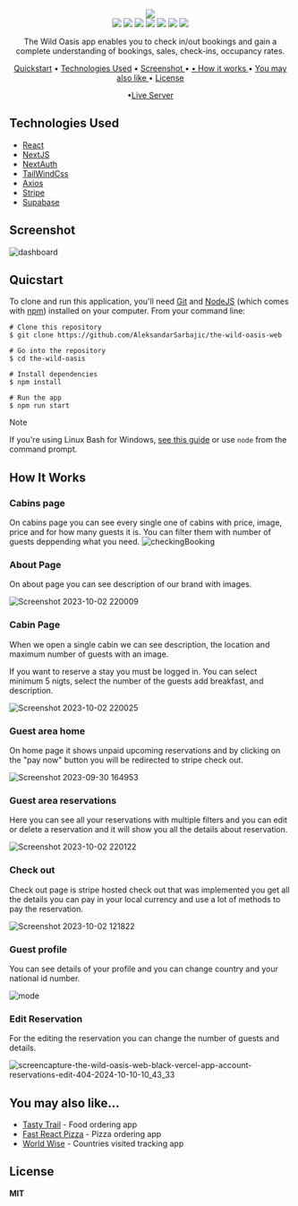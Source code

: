 <div align="center">
 <img  src="https://github.com/user-attachments/assets/907f8ec6-41c2-4f13-a3bd-243fb32f4831"/>
 </div>




<div align="center">
<img src="https://img.shields.io/npm/v/npm.svg?logo=npm"/>
<img src="https://img.shields.io/badge/react-v19.0.0_rc-blue?logo=react"/>
<img src="https://img.shields.io/badge/nextjs-v15.0.0_rc-black?logo=nextdotjs"/>
<img src="https://img.shields.io/badge/prisma-v6.16.1-white?logo=prisma"/>
<img src="https://img.shields.io/badge/tailwind-v3.4.1-blue?logo=tailwindcss"/>
<img src="https://img.shields.io/badge/zod-v3.23.8-white?logo=zod"/>
<img src="https://img.shields.io/badge/supabase-v2.31.0-green?logo=supabase"/>
</div>  


<p align="center">The Wild Oasis app enables you to check in/out bookings and gain a complete understanding of bookings, sales, check-ins, occupancy rates.</p>

<div align="center">
  
<a href="#quicstart" >Quickstart</a> • <a href="#technologies-used" align="center">Technologies Used</a> •  <a href="#screenshot" align="center"> Screenshot </a> • <a href="#you-may-also-like" align="center"> •  <a href="#how-it-works" align="center"> How it works </a> • <a align="center" href="you-may-also-like"> You may also like  </a> •  <a href="#license" align="center"> License  </a> 

•<a href="https://the-wild-oasis-web-black.vercel.app/cabins" align="Center">Live Server</a>

</div>

## Technologies Used

  - [React](https://react.dev/)
  - [NextJS](https://vercel.com/frameworks/nextjs)
  - [NextAuth](https://next-auth.js.org/)
  - [TailWindCss](https://tailwindcss.com/docs/customizing-colors)
  - [Axios](https://axios-http.com/)
  - [Stripe](https://stripe.com/)
  - [Supabase](https://supabase.com/)


## Screenshot

![dashboard](https://github.com/user-attachments/assets/cfbe72b1-5a8a-46a7-94da-bc4aa4e84ce9)

## Quicstart

To clone and run this application, you'll need [Git](https://git-scm.com/) and [NodeJS](https://nodejs.org/en) (which comes with [npm](https://www.npmjs.com/)) installed on your computer. From your command line:

```
# Clone this repository 
$ git clone https://github.com/AleksandarSarbajic/the-wild-oasis-web

# Go into the repository
$ cd the-wild-oasis

# Install dependencies
$ npm install

# Run the app
$ npm run start
```

> [!NOTE]  
> If you're using Linux Bash for Windows, [see this guide](https://www.howtogeek.com/261575/how-to-run-graphical-linux-desktop-applications-from-windows-10s-bash-shell/) or use `node` from the command prompt.


## How It Works

### Cabins page

On cabins page you can see every single one of cabins with price, image, price and for how many guests it is. You can filter them with number of guests deppending what you need.
![checkingBooking](https://github.com/user-attachments/assets/dd8c30ed-3b7e-43d2-8773-8b3b9140283f)


### About Page

On about page you can see description of our brand with images.

![Screenshot 2023-10-02 220009](https://github.com/user-attachments/assets/9d511b67-2ab8-45dc-b370-8dbf97267a9f)

### Cabin Page

When we open a single cabin we can see description, the location and maximum number of guests with an image.

If you want to reserve a stay you must be logged in. You can select minimum 5 nigts, select the number of the guests add breakfast, and description.

![Screenshot 2023-10-02 220025](https://github.com/user-attachments/assets/d7be3846-b2c0-4721-8ee7-0411912d009f)

### Guest area home

On home page it shows unpaid upcoming reservations and by clicking on the "pay now" button you will be redirected to stripe check out.

![Screenshot 2023-09-30 164953](https://github.com/user-attachments/assets/96bc9e63-07c4-4d56-aa0e-0f8f27e12578)

### Guest area reservations

Here you can see all your reservations with multiple filters and you can edit or delete a reservation and it will show you all the details about reservation.


![Screenshot 2023-10-02 220122](https://github.com/user-attachments/assets/fb965288-a45b-4bf0-929f-7f0fb350ef85)

### Check out

Check out page is stripe hosted check out that was implemented you get all the details you can pay in your local currency and use a lot of methods to pay the reservation.


![Screenshot 2023-10-02 121822](https://github.com/user-attachments/assets/7e7236cc-051b-4404-be0a-68a01bb91132)

### Guest profile

You can see details of your profile and you can change country and your national id number.
 
![mode](https://github.com/user-attachments/assets/787f544a-0b8d-4be4-994b-94bc116c41f2)

### Edit Reservation

For the editing the reservation you can change the number of guests and details.

![screencapture-the-wild-oasis-web-black-vercel-app-account-reservations-edit-404-2024-10-10-10_43_33](https://github.com/user-attachments/assets/7aafb42f-dea7-4b45-80d5-3bf945c2064f)



## You may also like...

- [Tasty Trail](https://github.com/AleksandarSarbajic/the-wild-oasis) - Food ordering app
- [Fast React Pizza](https://github.com/AleksandarSarbajic/fast-react-pizza) - Pizza ordering app
- [World Wise](https://github.com/AleksandarSarbajic/WorldWise) - Countries visited tracking app

## License

**MIT**
